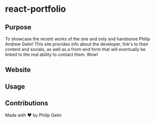 # react-portfolio

## Purpose

To showcase the recent works of the one and only and handsome Philip Andrew Gelin! This site provides info about the developer, link's to their content and socials, as well as a front-end form that will eventually be linked to the real ability to contact them. Wow!

## Website

## Usage

## Contributions

Made with ❤️ by Philip Gelin
